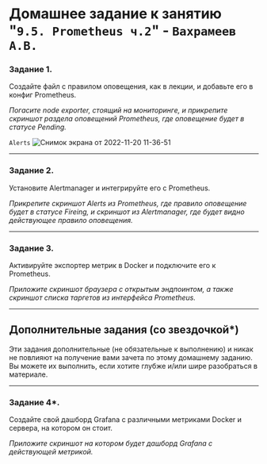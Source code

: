 # Домашнее задание к занятию "`9.5. Prometheus ч.2`" - `Вахрамеев А.В.`


### Задание 1. 


Создайте файл с правилом оповещения, как в лекции, и добавьте его в конфиг Prometheus.

*Погасите node exporter, стоящий на мониторинге, и прикрепите скриншот раздела оповещений Prometheus, где оповещение будет в статусе Pending.*

`Alerts`
![Снимок экрана от 2022-11-20 11-36-51](https://user-images.githubusercontent.com/75438030/202893021-6c5440a5-f586-4b6c-bc9c-0dae2d69e5c7.png)


---

### Задание 2. 

Установите Alertmanager и интегрируйте его с Prometheus.


*Прикрепите скриншот Alerts из Prometheus, где правило оповещение будет в статусе Fireing, и скриншот из Alertmanager, где будет видно действующее правило оповещения.*


---

### Задание 3. 

Активируйте экспортер метрик в Docker и подключите его к Prometheus.


*Приложите скриншот браузера с открытым эндпоинтом, а также скриншот списка таргетов из интерфейса Prometheus.*


---
## Дополнительные задания (со звездочкой*)

Эти задания дополнительные (не обязательные к выполнению) и никак не повлияют на получение вами зачета по этому домашнему заданию. Вы можете их выполнить, если хотите глубже и/или шире разобраться в материале.

---

### Задание 4*. 

Создайте свой дашборд Grafana с различными метриками Docker и сервера, на котором он стоит.

*Приложите скриншот на котором будет дашборд Grafana с действующей метрикой.*
